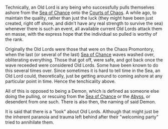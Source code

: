 Technically, an Old Lord is any being who successfully pulls themselves ashore from the [Sea of Chance](SeaOfChance) onto the [Courts of Chaos](CourtsOfChaos).  A while ago, to maintain the quality, rather than just the luck (they might have been just created, right off shore, and didn't have any real strength to survive the sea) whenever there is such an event, all available current Old Lords attack them en masse, with the express hope that the individual so pulled is worthy of the rank.

Originally the Old Lords were those that were on the Chaos Promontory, when the last (or several of the last) [Sea of Chance](SeaOfChance) waves washed over, obliterating everything.  Those that got off, were safe, and got back once the wave receeded were considered Old Lords. Some have been known to do this several times over.  Since sometimes it is hard to tell time in the Sea, an Old Lord could, theoretically, just be getting around to coming ashore at any particular point in time.  Hence the tenchicality above.

All of this is opposed to being a Demon, which is defined as someone else doing the pulling, or rescuing from the [Sea of Chance](SeaOfChance) or the [Abyss](TheAbyss), or desendent from one such.  There is also then, the naming of said Demon.

It is said that there is a "look" about Old Lords.  Although that might just be the inherent paranoia and trauma left behind after their "welcoming party" tried to annihilate them.
